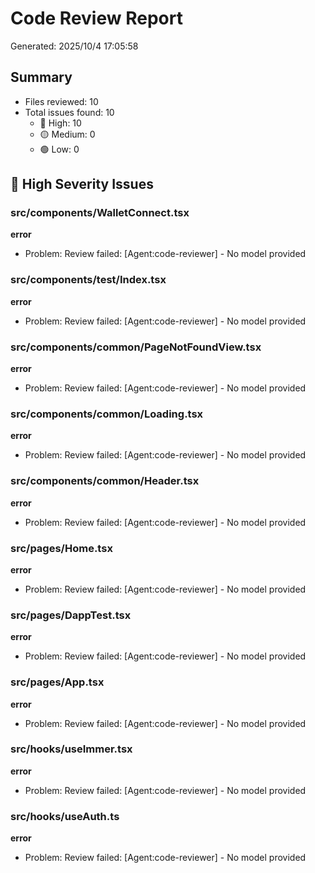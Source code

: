 # Code Review Report

Generated: 2025/10/4 17:05:58

## Summary

- Files reviewed: 10
- Total issues found: 10
  - 🔴 High: 10
  - 🟡 Medium: 0
  - 🟢 Low: 0

## 🔴 High Severity Issues

### src/components/WalletConnect.tsx

**error**
- Problem: Review failed: [Agent:code-reviewer] - No model provided

### src/components/test/Index.tsx

**error**
- Problem: Review failed: [Agent:code-reviewer] - No model provided

### src/components/common/PageNotFoundView.tsx

**error**
- Problem: Review failed: [Agent:code-reviewer] - No model provided

### src/components/common/Loading.tsx

**error**
- Problem: Review failed: [Agent:code-reviewer] - No model provided

### src/components/common/Header.tsx

**error**
- Problem: Review failed: [Agent:code-reviewer] - No model provided

### src/pages/Home.tsx

**error**
- Problem: Review failed: [Agent:code-reviewer] - No model provided

### src/pages/DappTest.tsx

**error**
- Problem: Review failed: [Agent:code-reviewer] - No model provided

### src/pages/App.tsx

**error**
- Problem: Review failed: [Agent:code-reviewer] - No model provided

### src/hooks/useImmer.tsx

**error**
- Problem: Review failed: [Agent:code-reviewer] - No model provided

### src/hooks/useAuth.ts

**error**
- Problem: Review failed: [Agent:code-reviewer] - No model provided

